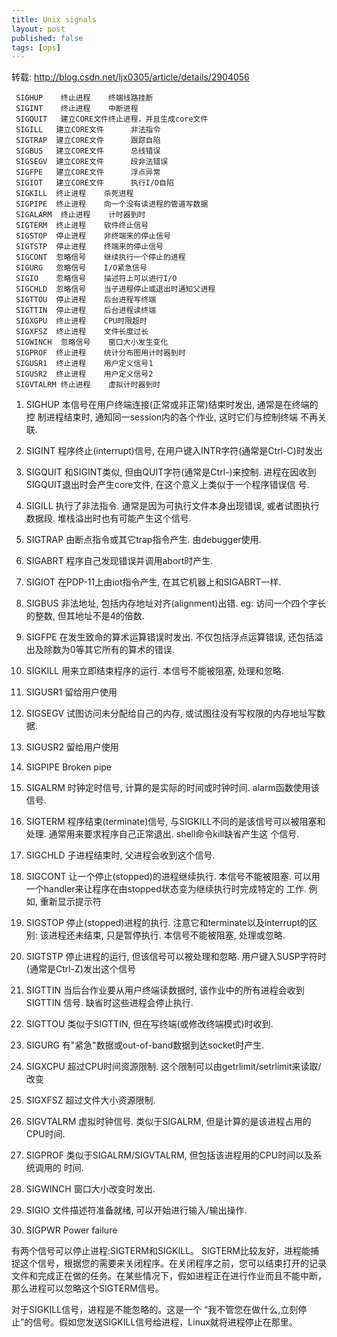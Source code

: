 ```yaml
---
title: Unix signals
layout: post
published: false
tags: [ops]
---
```

转载: http://blog.csdn.net/ljx0305/article/details/2904056

     SIGHUP    终止进程    终端线路挂断
     SIGINT    终止进程    中断进程
     SIGQUIT   建立CORE文件终止进程，并且生成core文件
     SIGILL   建立CORE文件      非法指令
     SIGTRAP  建立CORE文件      跟踪自陷
     SIGBUS   建立CORE文件      总线错误
     SIGSEGV  建立CORE文件      段非法错误
     SIGFPE   建立CORE文件      浮点异常
     SIGIOT   建立CORE文件      执行I/O自陷
     SIGKILL  终止进程    杀死进程
     SIGPIPE  终止进程    向一个没有读进程的管道写数据
     SIGALARM  终止进程    计时器到时
     SIGTERM  终止进程    软件终止信号
     SIGSTOP  停止进程    非终端来的停止信号
     SIGTSTP  停止进程    终端来的停止信号
     SIGCONT  忽略信号    继续执行一个停止的进程
     SIGURG   忽略信号    I/O紧急信号
     SIGIO    忽略信号    描述符上可以进行I/O
     SIGCHLD  忽略信号    当子进程停止或退出时通知父进程
     SIGTTOU  停止进程    后台进程写终端
     SIGTTIN  停止进程    后台进程读终端
     SIGXGPU  终止进程    CPU时限超时
     SIGXFSZ  终止进程    文件长度过长
     SIGWINCH  忽略信号    窗口大小发生变化
     SIGPROF  终止进程    统计分布图用计时器到时
     SIGUSR1  终止进程    用户定义信号1
     SIGUSR2  终止进程    用户定义信号2
     SIGVTALRM 终止进程    虚拟计时器到时

1) SIGHUP 本信号在用户终端连接(正常或非正常)结束时发出, 通常是在终端的控
制进程结束时, 通知同一session内的各个作业, 这时它们与控制终端
不再关联.

2) SIGINT 程序终止(interrupt)信号, 在用户键入INTR字符(通常是Ctrl-C)时发出

3) SIGQUIT 和SIGINT类似, 但由QUIT字符(通常是Ctrl-)来控制. 进程在因收到
SIGQUIT退出时会产生core文件, 在这个意义上类似于一个程序错误信
号.

4) SIGILL 执行了非法指令. 通常是因为可执行文件本身出现错误, 或者试图执行
数据段. 堆栈溢出时也有可能产生这个信号.

5) SIGTRAP 由断点指令或其它trap指令产生. 由debugger使用.

6) SIGABRT 程序自己发现错误并调用abort时产生.

6) SIGIOT 在PDP-11上由iot指令产生, 在其它机器上和SIGABRT一样.

7) SIGBUS 非法地址, 包括内存地址对齐(alignment)出错. eg: 访问一个四个字长
的整数, 但其地址不是4的倍数.

8) SIGFPE 在发生致命的算术运算错误时发出. 不仅包括浮点运算错误, 还包括溢
出及除数为0等其它所有的算术的错误.

9) SIGKILL 用来立即结束程序的运行. 本信号不能被阻塞, 处理和忽略.

10) SIGUSR1 留给用户使用

11) SIGSEGV 试图访问未分配给自己的内存, 或试图往没有写权限的内存地址写数据.

12) SIGUSR2 留给用户使用

13) SIGPIPE Broken pipe

14) SIGALRM 时钟定时信号, 计算的是实际的时间或时钟时间. alarm函数使用该
信号.

15) SIGTERM 程序结束(terminate)信号, 与SIGKILL不同的是该信号可以被阻塞和
处理. 通常用来要求程序自己正常退出. shell命令kill缺省产生这
个信号.

17) SIGCHLD 子进程结束时, 父进程会收到这个信号.

18) SIGCONT 让一个停止(stopped)的进程继续执行. 本信号不能被阻塞. 可以用
一个handler来让程序在由stopped状态变为继续执行时完成特定的
工作. 例如, 重新显示提示符

19) SIGSTOP 停止(stopped)进程的执行. 注意它和terminate以及interrupt的区别:
该进程还未结束, 只是暂停执行. 本信号不能被阻塞, 处理或忽略.

20) SIGTSTP 停止进程的运行, 但该信号可以被处理和忽略. 用户键入SUSP字符时
(通常是Ctrl-Z)发出这个信号

21) SIGTTIN 当后台作业要从用户终端读数据时, 该作业中的所有进程会收到SIGTTIN
信号. 缺省时这些进程会停止执行.

22) SIGTTOU 类似于SIGTTIN, 但在写终端(或修改终端模式)时收到.

23) SIGURG 有"紧急"数据或out-of-band数据到达socket时产生.

24) SIGXCPU 超过CPU时间资源限制. 这个限制可以由getrlimit/setrlimit来读取/
改变

25) SIGXFSZ 超过文件大小资源限制.

26) SIGVTALRM 虚拟时钟信号. 类似于SIGALRM, 但是计算的是该进程占用的CPU时间.

27) SIGPROF 类似于SIGALRM/SIGVTALRM, 但包括该进程用的CPU时间以及系统调用的
时间.

28) SIGWINCH 窗口大小改变时发出.

29) SIGIO 文件描述符准备就绪, 可以开始进行输入/输出操作.

30) SIGPWR Power failure

有两个信号可以停止进程:SIGTERM和SIGKILL。 SIGTERM比较友好，进程能捕捉这个信号，根据您的需要来关闭程序。在关闭程序之前，您可以结束打开的记录文件和完成正在做的任务。在某些情况下，假如进程正在进行作业而且不能中断，那么进程可以忽略这个SIGTERM信号。

对于SIGKILL信号，进程是不能忽略的。这是一个 “我不管您在做什么,立刻停止”的信号。假如您发送SIGKILL信号给进程，Linux就将进程停止在那里。
